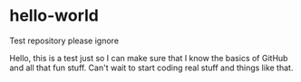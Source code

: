 # hello-world
Test repository please ignore

Hello, this is a test just so I can make sure that I know the basics of GitHub and all that fun stuff. Can't wait to start coding real stuff and things like that.
